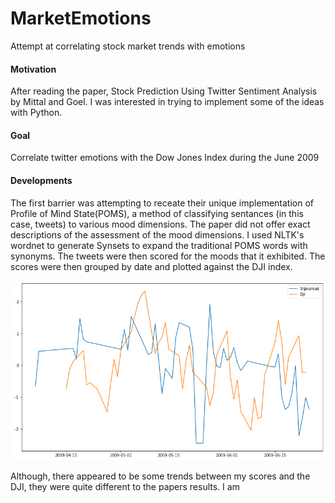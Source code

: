 # MarketEmotions
Attempt at correlating stock market trends with emotions

#### Motivation
After reading the paper, Stock Prediction Using Twitter Sentiment Analysis by Mittal and Goel. I was interested in trying to implement some of the ideas with Python. 

#### Goal
Correlate twitter emotions with the Dow Jones Index during the June 2009

#### Developments
The first barrier was attempting to receate their unique implementation of Profile of Mind State(POMS), a method of classifying sentances (in this case, tweets) to various mood dimensions. The paper did not offer exact descriptions of the assessment of the mood dimensions. I used NLTK's wordnet to generate Synsets to expand the traditional POMS words with synonyms. The tweets were then scored for the moods that it exhibited. The scores were then grouped by date and plotted against the DJI index. 

![](/images/pomsoutput.png)

Although, there appeared to be some trends between my scores and the DJI, they were quite different to the papers results. I am 
